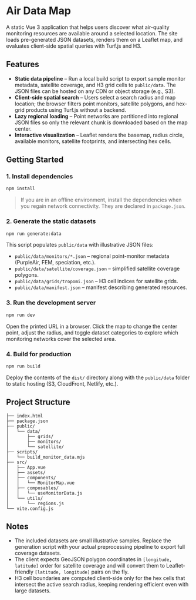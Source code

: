 # Air Data Map

A static Vue 3 application that helps users discover what air-quality monitoring resources are available around a selected location. The site loads pre-generated JSON datasets, renders them on a Leaflet map, and evaluates client-side spatial queries with Turf.js and H3.

## Features

- **Static data pipeline** – Run a local build script to export sample monitor metadata, satellite coverage, and H3 grid cells to `public/data`. The JSON files can be hosted on any CDN or object storage (e.g., S3).
- **Client-side spatial search** – Users select a search radius and map location; the browser filters point monitors, satellite polygons, and hex-grid products using Turf.js without a backend.
- **Lazy regional loading** – Point networks are partitioned into regional JSON files so only the relevant chunk is downloaded based on the map center.
- **Interactive visualization** – Leaflet renders the basemap, radius circle, available monitors, satellite footprints, and intersecting hex cells.

## Getting Started

### 1. Install dependencies

```bash
npm install
```

> If you are in an offline environment, install the dependencies when you regain network connectivity. They are declared in `package.json`.

### 2. Generate the static datasets

```bash
npm run generate:data
```

This script populates `public/data` with illustrative JSON files:

- `public/data/monitors/*.json` – regional point-monitor metadata (PurpleAir, FEM, speciation, etc.).
- `public/data/satellite/coverage.json` – simplified satellite coverage polygons.
- `public/data/grids/tropomi.json` – H3 cell indices for satellite grids.
- `public/data/manifest.json` – manifest describing generated resources.

### 3. Run the development server

```bash
npm run dev
```

Open the printed URL in a browser. Click the map to change the center point, adjust the radius, and toggle dataset categories to explore which monitoring networks cover the selected area.

### 4. Build for production

```bash
npm run build
```

Deploy the contents of the `dist/` directory along with the `public/data` folder to static hosting (S3, CloudFront, Netlify, etc.).

## Project Structure

```
├── index.html
├── package.json
├── public/
│   └── data/
│       ├── grids/
│       ├── monitors/
│       └── satellite/
├── scripts/
│   └── build_monitor_data.mjs
├── src/
│   ├── App.vue
│   ├── assets/
│   ├── components/
│   │   └── MonitorMap.vue
│   ├── composables/
│   │   └── useMonitorData.js
│   └── utils/
│       └── regions.js
└── vite.config.js
```

## Notes

- The included datasets are small illustrative samples. Replace the generation script with your actual preprocessing pipeline to export full coverage datasets.
- The client expects GeoJSON polygon coordinates in `[longitude, latitude]` order for satellite coverage and will convert them to Leaflet-friendly `[latitude, longitude]` pairs on the fly.
- H3 cell boundaries are computed client-side only for the hex cells that intersect the active search radius, keeping rendering efficient even with large datasets.
